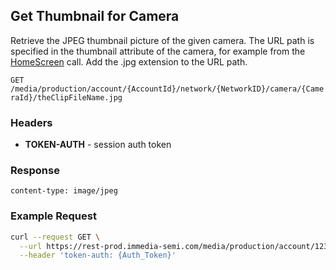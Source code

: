 ## Get Thumbnail for Camera

Retrieve the JPEG thumbnail picture of the given camera.  The URL path is specified in the thumbnail attribute of the camera, for example from the [HomeScreen](../system/homescreen.md) call.  Add the .jpg extension to the URL path.

`GET /media/production/account/{AccountId}/network/{NetworkID}/camera/{CameraId}/theClipFileName.jpg`

### Headers
- **TOKEN-AUTH** -  session auth token


### Response
`content-type: image/jpeg`

### Example Request
```sh
curl --request GET \
  --url https://rest-prod.immedia-semi.com/media/production/account/1234/network/1234/camera/123456/theClipFileName.jpg \
  --header 'token-auth: {Auth_Token}'
```


